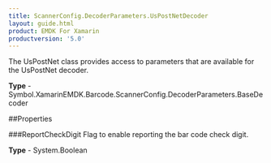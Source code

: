 ```yaml
---
title: ScannerConfig.DecoderParameters.UsPostNetDecoder
layout: guide.html 
product: EMDK For Xamarin 
productversion: '5.0' 
---
```

The UsPostNet class provides access to parameters that are available for the UsPostNet decoder.

**Type** - Symbol.XamarinEMDK.Barcode.ScannerConfig.DecoderParameters.BaseDecoder

##Properties

###ReportCheckDigit
Flag to enable reporting the bar code check digit.

**Type** - System.Boolean


